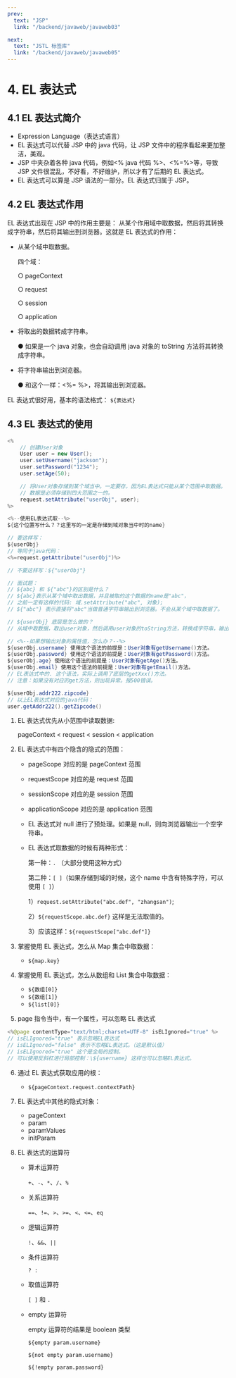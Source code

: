 ```yaml
---
prev:
  text: "JSP"
  link: "/backend/javaweb/javaweb03"

next:
  text: "JSTL 标签库"
  link: "/backend/javaweb/javaweb05"
---
```


# 4. EL 表达式

## 4.1 EL 表达式简介

- Expression Language（表达式语言）
- EL 表达式可以代替 JSP 中的 java 代码，让 JSP 文件中的程序看起来更加整洁，美观。
- JSP 中夹杂着各种 java 代码，例如<% java 代码 %>、<%=%>等，导致 JSP 文件很混乱，不好看，不好维护，所以才有了后期的 EL 表达式。
- EL 表达式可以算是 JSP 语法的一部分。EL 表达式归属于 JSP。

## 4.2 EL 表达式作用

EL 表达式出现在 JSP 中的作用主要是： 从某个作用域中取数据，然后将其转换成字符串，然后将其输出到浏览器。这就是 EL 表达式的作用：

- 从某个域中取数据。

  四个域：

  ○ pageContext

  ○ request

  ○ session

  ○ application

- 将取出的数据转成字符串。

  ● 如果是一个 java 对象，也会自动调用 java 对象的 toString 方法将其转换成字符串。

- 将字符串输出到浏览器。

  ● 和这个一样：<%= %>，将其输出到浏览器。

EL 表达式很好用，基本的语法格式： `${表达式}`

## 4.3 EL 表达式的使用

```Java
<%
	// 创建User对象
	User user = new User();
	user.setUsername("jackson");
	user.setPassword("1234");
	user.setAge(50);

	// 将User对象存储到某个域当中。一定要存，因为EL表达式只能从某个范围中取数据。
	// 数据是必须存储到四大范围之一的。
	request.setAttribute("userObj", user);
%>

<%--使用EL表达式取--%>
${这个位置写什么？？这里写的一定是存储到域对象当中时的name}

// 要这样写：
${userObj}
// 等同于java代码：
<%=request.getAttribute("userObj")%>

// 不要这样写：${"userObj"}

// 面试题：
// ${abc} 和 ${"abc"}的区别是什么？
// ${abc}表示从某个域中取出数据，并且被取的这个数据的name是"abc"，
// 之前一定有这样的代码: 域.setAttribute("abc", 对象);
// ${"abc"} 表示直接将"abc"当做普通字符串输出到浏览器。不会从某个域中取数据了。

// ${userObj} 底层是怎么做的？
// 从域中取数据，取出user对象，然后调用user对象的toString方法，转换成字符串，输出到浏览器。

// <%--如果想输出对象的属性值，怎么办？--%>
${userObj.username} 使用这个语法的前提是：User对象有getUsername()方法。
${userObj.password} 使用这个语法的前提是：User对象有getPassword()方法。
${userObj.age} 使用这个语法的前提是：User对象有getAge()方法。
${userObj.email} 使用这个语法的前提是：User对象有getEmail()方法。
// EL表达式中的. 这个语法，实际上调用了底层的getXxx()方法。
// 注意：如果没有对应的get方法，则出现异常。报500错误。

${userObj.addr222.zipcode}
// 以上EL表达式对应的java代码：
user.getAddr222().getZipcode()
```

1.  EL 表达式优先从小范围中读取数据:

    pageContext < request < session < application

2.  EL 表达式中有四个隐含的隐式的范围：

    - pageScope 对应的是 pageContext 范围
    - requestScope 对应的是 request 范围
    - sessionScope 对应的是 session 范围
    - applicationScope 对应的是 application 范围
    - EL 表达式对 null 进行了预处理。如果是 null，则向浏览器输出一个空字符串。
    - EL 表达式取数据的时候有两种形式：

      第一种：`.` （大部分使用这种方式）

      第二种：`[ ]`（如果存储到域的时候，这个 name 中含有特殊字符，可以使用 `[ ]`）

      1）`request.setAttribute("abc.def", "zhangsan")`;

      2）`${requestScope.abc.def}` 这样是无法取值的。

      3）应该这样：`${requestScope["abc.def"]}`

3.  掌握使用 EL 表达式，怎么从 Map 集合中取数据：

    - `${map.key}`

4.  掌握使用 EL 表达式，怎么从数组和 List 集合中取数据：

    - `${数组[0]}`
    - `${数组[1]}`
    - `${list[0]}`

5.  page 指令当中，有一个属性，可以忽略 EL 表达式

```Java
<%@page contentType="text/html;charset=UTF-8" isELIgnored="true" %>
// isELIgnored="true" 表示忽略EL表达式
// isELIgnored="false" 表示不忽略EL表达式。（这是默认值）
// isELIgnored="true" 这个是全局的控制。
// 可以使用反斜杠进行局部控制：\${username} 这样也可以忽略EL表达式。
```

6. 通过 EL 表达式获取应用的根：
   - `${pageContext.request.contextPath}`
7. EL 表达式中其他的隐式对象：
   - pageContext
   - param
   - paramValues
   - initParam
8. EL 表达式的运算符

   - 算术运算符

     `+`、`-`、`*`、`/`、`%`

   - 关系运算符

     `==`、`!=`、`>`、`>=`、`<`、`<=`、`eq`

   - 逻辑运算符

     `!`、`&&`、`||`

   - 条件运算符

     `? :`

   - 取值运算符

     `[ ]` 和 `.`

   - empty 运算符

     empty 运算符的结果是 boolean 类型

     `${empty param.username}`

     `${not empty param.username}`

     `${!empty param.password}`

<a-back-top />
